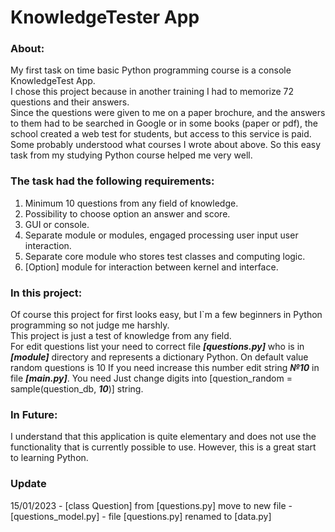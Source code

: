 <h1>KnowledgeTester App</h1> 

<h3>About:</h3>

My first task on time basic Python programming course is  a console KnowledgeTest App.<br>
I chose this project because in another training I had to memorize 72 questions and their answers.<br>
Since the questions were given to me on a paper brochure, and the answers to them had to be searched in Google or in some books (paper or pdf), the school created a web test for students, but access to this service is paid.<br>
Some probably understood what courses I wrote about above.
So this easy task from my studying Python course helped me very well.

<h3>The task had the following requirements:</h3>

1. Minimum 10 questions from any field of knowledge.
2. Possibility to choose option an answer and score.
3. GUI or console.
4. Separate module or modules, engaged processing user input user interaction.
5. Separate core module who stores test classes and computing logic.
6. [Option] module for interaction between kernel and interface.


<h3>In this project:</h3>

Of course this project for first looks easy, but I`m a few beginners in Python programming so not judge me harshly.   
This project is just a test of knowledge from any field.<br> 
For edit questions list your need to correct file ***[questions.py]*** who is in ***[module]*** directory and represents a dictionary Python.
On default value random questions is 10
If you need increase this number edit string ***№10*** in file ***[main.py]***. 
You need Just change digits into [question_random = sample(question_db, ***10***)] string.

<h3>In Future:</h3>
I understand that this application is quite elementary and does not use the functionality that is currently possible to use.
However, this is a great start to learning Python.

<h3>Update</h3>
15/01/2023
- [class Question] from [questions.py] move to new file - [questions_model.py]
- file [questions.py] renamed to [data.py]
